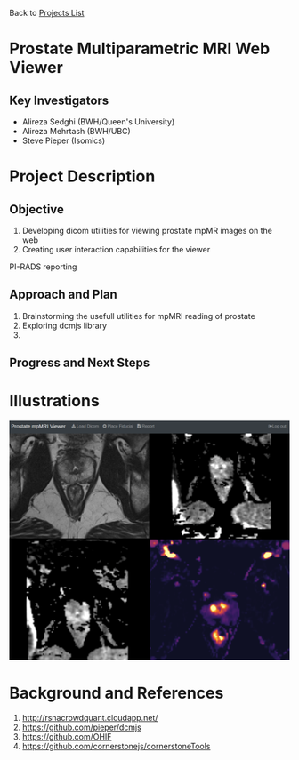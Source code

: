 Back to [Projects List](../../README.md#ProjectsList)

# Prostate Multiparametric MRI Web Viewer

## Key Investigators

- Alireza Sedghi (BWH/Queen's University)
- Alireza Mehrtash (BWH/UBC)
- Steve Pieper (Isomics)

# Project Description

## Objective

1. Developing dicom utilities for viewing prostate mpMR images on the web
1. Creating user interaction capabilities for the viewer

PI-RADS reporting
## Approach and Plan

1. Brainstorming the usefull utilities for mpMRI reading of prostate
1. Exploring dcmjs library
1. 

## Progress and Next Steps

<!--Describe progress and next steps in a few bullet points as you are making progress.-->

# Illustrations

<!--Add pictures and links to videos that demonstrate what has been accomplished.-->

![mpmri web viewer](viewer.png)



# Background and References

<!--Use this space for information that may help people better understand your project, like links to papers, source code, or data.-->

1. http://rsnacrowdquant.cloudapp.net/
1. https://github.com/pieper/dcmjs
1. https://github.com/OHIF
1. https://github.com/cornerstonejs/cornerstoneTools



